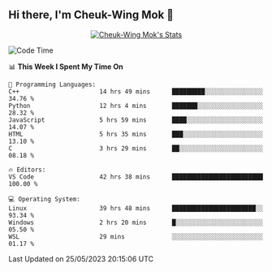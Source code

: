 ## Hi there, I'm Cheuk-Wing Mok 👋

<!--
**mozro0327/mozro0327** is a ✨ _special_ ✨ repository because its `README.md` (this file) appears on your GitHub profile.

Here are some ideas to get you started:

- 🔭 I’m currently working on ...
- 🌱 I’m currently learning ...
- 👯 I’m looking to collaborate on ...
- 🤔 I’m looking for help with ...
- 💬 Ask me about ...
- 📫 How to reach me: ...
- 😄 Pronouns: ...
- ⚡ Fun fact: ...
-->

<p align="center">
  <a href="https://github.com/mozro0327" class="rich-diff-level-one">
    <img src="https://github-readme-stats.vercel.app/api?username=mozro0327&title_color=333&text_color=777" alt="Cheuk-Wing Mok's Stats" >
    <!-- &hide=issues
    <img src="https://github-readme-stats.vercel.app/api?username=mozro0327&hide=issues&title_color=333&text_color=777" alt="Cheuk-Wing Mok's Stats" >
    -->
  </a>
</p>

<!--START_SECTION:waka-->
![Code Time](http://img.shields.io/badge/Code%20Time-1%2C585%20hrs%2049%20mins-blue)

📊 **This Week I Spent My Time On** 

```text
💬 Programming Languages: 
C++                      14 hrs 49 mins      █████████░░░░░░░░░░░░░░░░   34.76 % 
Python                   12 hrs 4 mins       ███████░░░░░░░░░░░░░░░░░░   28.32 % 
JavaScript               5 hrs 59 mins       ████░░░░░░░░░░░░░░░░░░░░░   14.07 % 
HTML                     5 hrs 35 mins       ███░░░░░░░░░░░░░░░░░░░░░░   13.10 % 
C                        3 hrs 29 mins       ██░░░░░░░░░░░░░░░░░░░░░░░   08.18 % 

🔥 Editors: 
VS Code                  42 hrs 38 mins      █████████████████████████   100.00 % 

💻 Operating System: 
Linux                    39 hrs 48 mins      ███████████████████████░░   93.34 % 
Windows                  2 hrs 20 mins       █░░░░░░░░░░░░░░░░░░░░░░░░   05.50 % 
WSL                      29 mins             ░░░░░░░░░░░░░░░░░░░░░░░░░   01.17 % 
```


 Last Updated on 25/05/2023 20:15:06 UTC
<!--END_SECTION:waka-->
